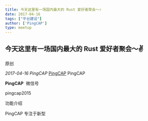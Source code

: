 ```yaml
---
title: 今天这里有一场国内最大的 Rust 爱好者聚会～✌️
date: 2017-04-16
tags: ["平台建设"]
author: ['PingCAP']
type: meetup
---
```


## 今天这里有一场国内最大的 Rust 爱好者聚会～✌️

原创

*2017-04-16* *PingCAP* [PingCAP](##)
PingCAP

**PingCAP** ![]()
微信号

pingcap2015

功能介绍

PingCAP 专注于新型